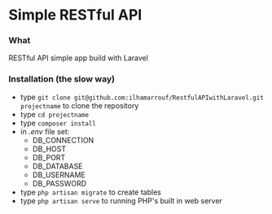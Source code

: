 # Simple RESTful API #

### What ###

RESTful API simple app build with Laravel

### Installation (the slow way) ###

* type `git clone git@github.com:ilhamarrouf/RestfulAPIwithLaravel.git projectname` to clone the repository 
* type `cd projectname`
* type `composer install`
* in *.env* file set:
    * DB_CONNECTION
    * DB_HOST
    * DB_PORT
    * DB_DATABASE
    * DB_USERNAME
    * DB_PASSWORD
* type `php artisan migrate` to create tables
* type `php artisan serve` to running PHP's built in web server

